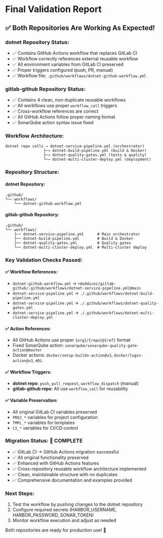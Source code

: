 # Final Validation Report

## ✅ Both Repositories Are Working As Expected!

### **dotnet Repository Status:**
- ✅ Contains GitHub Actions workflow that replaces GitLab CI
- ✅ Workflow correctly references external reusable workflow
- ✅ All environment variables from GitLab CI preserved
- ✅ Proper triggers configured (push, PR, manual)
- ✅ Workflow file: `.github/workflows/dotnet-github-workflow.yml`

### **gitlab-github Repository Status:**
- ✅ Contains 4 clean, non-duplicate reusable workflows
- ✅ All workflows use proper `workflow_call` triggers
- ✅ Cross-workflow references are correct
- ✅ All GitHub Actions follow proper naming format
- ✅ SonarQube action syntax issue fixed

### **Workflow Architecture:**
```
dotnet repo calls → dotnet-service-pipeline.yml (orchestrator)
                 ├─→ dotnet-build-pipeline.yml (build & Docker)
                 ├─→ dotnet-quality-gates.yml (tests & quality)
                 └─→ dotnet-multi-cluster-deploy.yml (deployment)
```

### **Repository Structure:**

#### dotnet Repository:
```
.github/
└── workflows/
    └── dotnet-github-workflow.yml
```

#### gitlab-github Repository:
```
.github/
└── workflows/
    ├── dotnet-service-pipeline.yml      # Main orchestrator
    ├── dotnet-build-pipeline.yml        # Build & Docker
    ├── dotnet-quality-gates.yml         # Quality gates
    └── dotnet-multi-cluster-deploy.yml  # Multi-cluster deploy
```

### **Key Validation Checks Passed:**

#### ✅ Workflow References:
- `dotnet-github-workflow.yml` → `rdoddicei/gitlab-github/.github/workflows/dotnet-service-pipeline.yml@main`
- `dotnet-service-pipeline.yml` → `./.github/workflows/dotnet-build-pipeline.yml`
- `dotnet-service-pipeline.yml` → `./.github/workflows/dotnet-quality-gates.yml`
- `dotnet-service-pipeline.yml` → `./.github/workflows/dotnet-multi-cluster-deploy.yml`

#### ✅ Action References:
- All GitHub Actions use proper `{org}/{repo}@{ref}` format
- Fixed SonarQube action: `sonarqube/sonarqube-quality-gate-action@master`
- Docker actions: `docker/setup-buildx-action@v3`, `docker/login-action@v3`, etc.

#### ✅ Workflow Triggers:
- **dotnet repo**: `push`, `pull_request`, `workflow_dispatch` (manual)
- **gitlab-github repo**: All use `workflow_call` for reusability

#### ✅ Variable Preservation:
- All original GitLab CI variables preserved
- `PROJ_*` variables for project configuration
- `TMPL_*` variables for templates
- `CI_*` variables for CI/CD control

### **Migration Status: 🎉 COMPLETE**

- ✅ GitLab CI → GitHub Actions migration successful
- ✅ All original functionality preserved
- ✅ Enhanced with GitHub Actions features
- ✅ Cross-repository reusable workflow architecture implemented
- ✅ Clean, maintainable structure with no duplicates
- ✅ Comprehensive documentation and examples provided

### **Next Steps:**
1. Test the workflow by pushing changes to the dotnet repository
2. Configure required secrets (HARBOR_USERNAME, HARBOR_PASSWORD, SONAR_TOKEN)
3. Monitor workflow execution and adjust as needed

Both repositories are ready for production use! 🚀
